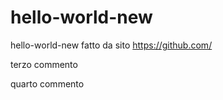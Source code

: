 # hello-world-new
hello-world-new fatto da sito https://github.com/

terzo commento

quarto commento
